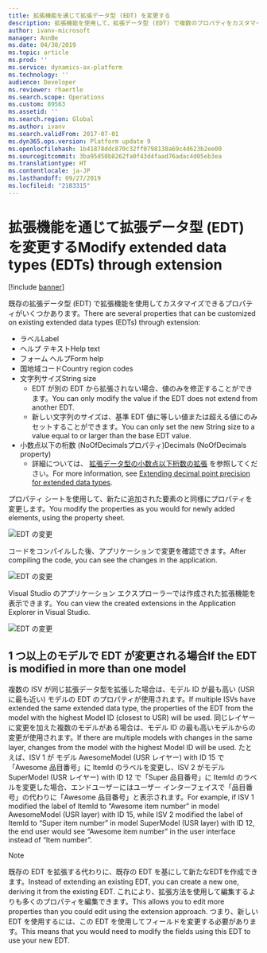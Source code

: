 ```yaml
---
title: 拡張機能を通じて拡張データ型 (EDT) を変更する
description: 拡張機能を使用して、拡張データ型 (EDT) で複数のプロパティをカスタマイズすることができます。
author: ivanv-microsoft
manager: AnnBe
ms.date: 04/30/2019
ms.topic: article
ms.prod: ''
ms.service: dynamics-ax-platform
ms.technology: ''
audience: Developer
ms.reviewer: rhaertle
ms.search.scope: Operations
ms.custom: 89563
ms.assetid: ''
ms.search.region: Global
ms.author: ivanv
ms.search.validFrom: 2017-07-01
ms.dyn365.ops.version: Platform update 9
ms.openlocfilehash: 1b41878ddc870c32ff0798138a69c4d623b2ee00
ms.sourcegitcommit: 3ba95d50b8262fa0f43d4faad76adac4d05eb3ea
ms.translationtype: HT
ms.contentlocale: ja-JP
ms.lasthandoff: 09/27/2019
ms.locfileid: "2183315"
---
```

# <a name="modify-extended-data-types-edts-through-extension"></a><span data-ttu-id="86217-103">拡張機能を通じて拡張データ型 (EDT) を変更する</span><span class="sxs-lookup"><span data-stu-id="86217-103">Modify extended data types (EDTs) through extension</span></span>

[!include [banner](../includes/banner.md)]

<span data-ttu-id="86217-104">既存の拡張データ型 (EDT) で拡張機能を使用してカスタマイズできるプロパティがいくつかあります。</span><span class="sxs-lookup"><span data-stu-id="86217-104">There are several properties that can be customized on existing extended data types (EDTs) through extension:</span></span>
- <span data-ttu-id="86217-105">ラベル</span><span class="sxs-lookup"><span data-stu-id="86217-105">Label</span></span>
- <span data-ttu-id="86217-106">ヘルプ テキスト</span><span class="sxs-lookup"><span data-stu-id="86217-106">Help text</span></span>
- <span data-ttu-id="86217-107">フォーム ヘルプ</span><span class="sxs-lookup"><span data-stu-id="86217-107">Form help</span></span>
- <span data-ttu-id="86217-108">国地域コード</span><span class="sxs-lookup"><span data-stu-id="86217-108">Country region codes</span></span>
- <span data-ttu-id="86217-109">文字列サイズ</span><span class="sxs-lookup"><span data-stu-id="86217-109">String size</span></span> 
    + <span data-ttu-id="86217-110">EDT が別の EDT から拡張されない場合、値のみを修正することができます。</span><span class="sxs-lookup"><span data-stu-id="86217-110">You can only modify the value if the EDT does not extend from another EDT.</span></span>
    + <span data-ttu-id="86217-111">新しい文字列のサイズは、基準 EDT 値に等しい値または超える値にのみセットすることができます。</span><span class="sxs-lookup"><span data-stu-id="86217-111">You can only set the new String size to a value equal to or larger than the base EDT value.</span></span>
- <span data-ttu-id="86217-112">小数点以下の桁数 (NoOfDecimalsプロパティ)</span><span class="sxs-lookup"><span data-stu-id="86217-112">Decimals (NoOfDecimals property)</span></span>
    + <span data-ttu-id="86217-113">詳細については、 [拡張データ型の小数点以下桁数の拡張](decimal-point-precision.md) を参照してください。</span><span class="sxs-lookup"><span data-stu-id="86217-113">For more information, see [Extending decimal point precision for extended data types](decimal-point-precision.md).</span></span>

<span data-ttu-id="86217-114">プロパティ シートを使用して、新たに追加された要素のと同様にプロパティを変更します。</span><span class="sxs-lookup"><span data-stu-id="86217-114">You modify the properties as you would for newly added elements, using the property sheet.</span></span>

![EDT の変更](media/EDT01.jpg) 
 
<span data-ttu-id="86217-116">コードをコンパイルした後、アプリケーションで変更を確認できます。</span><span class="sxs-lookup"><span data-stu-id="86217-116">After compiling the code, you can see the changes in the application.</span></span>

![EDT の変更](media/EDT02.jpg) 

<span data-ttu-id="86217-118">Visual Studio のアプリケーション エクスプローラーでは作成された拡張機能を表示できます。</span><span class="sxs-lookup"><span data-stu-id="86217-118">You can view the created extensions in the Application Explorer in Visual Studio.</span></span>

![EDT の変更](media/EDT03.jpg) 

## <a name="if-the-edt-is-modified-in-more-than-one-model"></a><span data-ttu-id="86217-120">1 つ以上のモデルで EDT が変更される場合</span><span class="sxs-lookup"><span data-stu-id="86217-120">If the EDT is modified in more than one model</span></span>
<span data-ttu-id="86217-121">複数の ISV が同じ拡張データ型を拡張した場合は、モデル ID が最も高い (USR に最も近い) モデルの EDT のプロパティが使用されます。</span><span class="sxs-lookup"><span data-stu-id="86217-121">If multiple ISVs have extended the same extended data type, the properties of the EDT from the model with the highest Model ID (closest to USR) will be used.</span></span> <span data-ttu-id="86217-122">同じレイヤーに変更を加えた複数のモデルがある場合は、モデル ID の最も高いモデルからの変更が使用されます。</span><span class="sxs-lookup"><span data-stu-id="86217-122">If there are multiple models with changes in the same layer, changes from the model with the highest Model ID will be used.</span></span> <span data-ttu-id="86217-123">たとえば、ISV 1 が モデル AwesomeModel (USR レイヤー) with ID 15 で「Awesome 品目番号」に ItemId のラベルを変更し、ISV 2 がモデル SuperModel (USR レイヤー) with ID 12 で「Super 品目番号」に ItemId のラベルを変更した場合、エンドユーザーにはユーザー インターフェイスで「品目番号」の代わりに「Awesome 品目番号」と表示されます。</span><span class="sxs-lookup"><span data-stu-id="86217-123">For example, if ISV 1 modified the label of ItemId to “Awesome item number” in model AwesomeModel (USR layer) with ID 15, while ISV 2 modified the label of ItemId to “Super item number” in model SuperModel (USR layer) with ID 12, the end user would see “Awesome item number” in the user interface instead of “Item number”.</span></span>

> [!NOTE]
> <span data-ttu-id="86217-124">既存の EDT を拡張する代わりに、既存の EDT を基にして新たなEDTを作成できます。</span><span class="sxs-lookup"><span data-stu-id="86217-124">Instead of extending an existing EDT, you can create a new one, deriving it from the existing EDT.</span></span> <span data-ttu-id="86217-125">これにより、拡張方法を使用して編集するよりも多くのプロパティを編集できます。</span><span class="sxs-lookup"><span data-stu-id="86217-125">This allows you to edit more properties than you could edit using the extension approach.</span></span> <span data-ttu-id="86217-126">つまり、新しい EDT を使用するには、この EDT を使用してフィールドを変更する必要があります。</span><span class="sxs-lookup"><span data-stu-id="86217-126">This means that you would need to modify the fields using this EDT to use your new EDT.</span></span>

